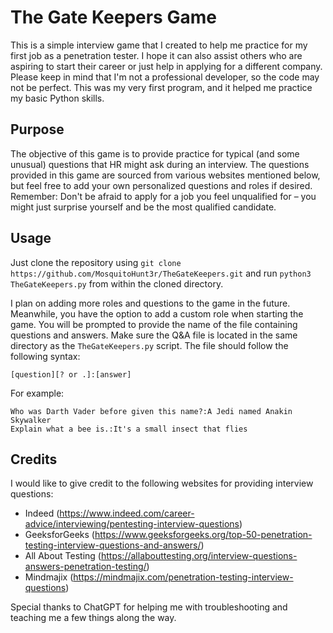 # The Gate Keepers Game

This is a simple interview game that I created to help me practice for my first job as a penetration tester. I hope it can also assist others who are aspiring to start their career or just help in applying for a different company. Please keep in mind that I'm not a professional developer, so the code may not be perfect. This was my very first program, and it helped me practice my basic Python skills.

## Purpose

The objective of this game is to provide practice for typical (and some unusual) questions that HR might ask during an interview. The questions provided in this game are sourced from various websites mentioned below, but feel free to add your own personalized questions and roles if desired.
Remember: Don't be afraid to apply for a job you feel unqualified for – you might just surprise yourself and be the most qualified candidate.

## Usage

Just clone the repository using `git clone https://github.com/MosquitoHunt3r/TheGateKeepers.git` and run `python3 TheGateKeepers.py` from within the cloned directory.

I plan on adding more roles and questions to the game in the future. Meanwhile, you have the option to add a custom role when starting the game. You will be prompted to provide the name of the file containing questions and answers. Make sure the Q&A file is located in the same directory as the `TheGateKeepers.py` script. The file should follow the following syntax:

	[question][? or .]:[answer]

For example:

	Who was Darth Vader before given this name?:A Jedi named Anakin Skywalker
	Explain what a bee is.:It's a small insect that flies

## Credits

I would like to give credit to the following websites for providing interview questions:
- Indeed (https://www.indeed.com/career-advice/interviewing/pentesting-interview-questions)
- GeeksforGeeks (https://www.geeksforgeeks.org/top-50-penetration-testing-interview-questions-and-answers/)
- All About Testing (https://allabouttesting.org/interview-questions-answers-penetration-testing/)
- Mindmajix (https://mindmajix.com/penetration-testing-interview-questions)

Special thanks to ChatGPT for helping me with troubleshooting and teaching me a few things along the way.
